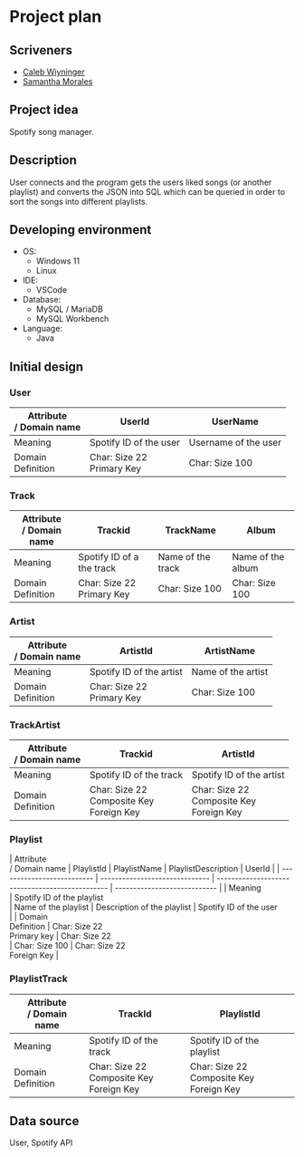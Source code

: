 <!-- markdownlint-disable MD033 -->

# Project plan

## Scriveners

* [Caleb Wiyninger](https://github.com/crw405)
* [Samantha Morales](https://github.com/TxtrisSammi)

## Project idea

Spotify song manager.

## Description

User connects and the program gets the users liked songs (or another playlist) and converts the JSON into SQL which can be queried in order to sort the songs into different playlists.

## Developing environment

* OS:  
  * Windows 11  
  * Linux  
* IDE:  
  * VSCode  
* Database:  
  * MySQL / MariaDB  
  * MySQL Workbench  
* Language:  
  * Java

## Initial design

### User

| Attribute<br>/ Domain name | UserId                       | UserName             |
| -------------------------- | ---------------------------- | -------------------- |
| Meaning                    | Spotify ID of the user       | Username of the user |
| Domain<br>Definition       | Char: Size 22<br>Primary Key | Char: Size 100       |

### Track

| Attribute<br>/ Domain name | Trackid                      | TrackName         | Album             |
| -------------------------- | ---------------------------- | ----------------- | ----------------- |
| Meaning<br>                | Spotify ID of a the track    | Name of the track | Name of the album |
| Domain<br>Definition       | Char: Size 22<br>Primary Key | Char: Size 100    | Char: Size 100    |

### Artist

| Attribute<br>/ Domain name | ArtistId                     | ArtistName         |
| -------------------------- | ---------------------------- | ------------------ |
| Meaning                    | Spotify ID of the artist     | Name of the artist |
| Domain<br>Definition       | Char: Size 22<br>Primary Key | Char: Size 100     |

### TrackArtist

| Attribute<br>/ Domain name | Trackid                                       | ArtistId                                      |
| -------------------------- | --------------------------------------------- | --------------------------------------------- |
| Meaning                    | Spotify ID of the track                       | Spotify ID of the artist                      |
| Domain<br>Definition       | Char: Size 22<br>Composite Key<br>Foreign Key | Char: Size 22<br>Composite Key<br>Foreign Key |

### Playlist

| Attribute<br>/ Domain name | PlaylistId                     | PlaylistName         | PlaylistDescription         | UserId                       |
| -------------------------- | ------------------------------ | -------------------- --------------------------- | ---------------------------- |
| Meaning<br>                | Spotify ID of the playlist<br> | Name of the playlist | Description of the playlist | Spotify ID of the user<br>   |
| Domain<br>Definition       | Char: Size 22<br>Primary key   | Char: Size 22<br>    | Char: Size 100              | Char: Size 22<br>Foreign Key |

### PlaylistTrack

| Attribute<br>/ Domain name | TrackId                                       | PlaylistId                                    |
| -------------------------- | --------------------------------------------- | --------------------------------------------- |
| Meaning<br>                | Spotify ID of the track<br>                   | Spotify ID of the playlist<br>                |
| Domain<br>Definition       | Char: Size 22<br>Composite Key<br>Foreign Key | Char: Size 22<br>Composite Key<br>Foreign Key |

## Data source

User, Spotify API
